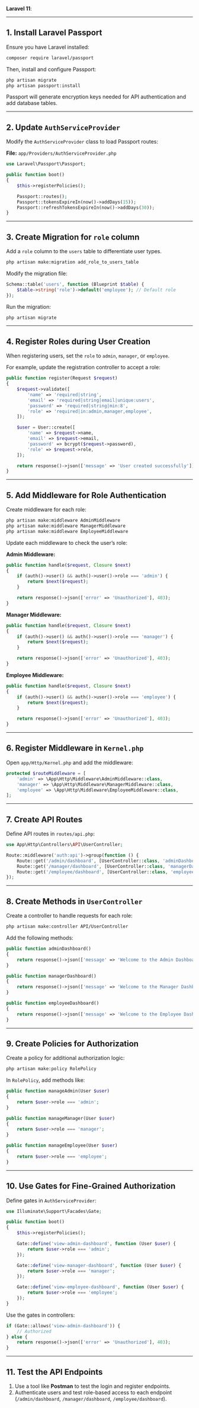 **Laravel 11**:

---

## **1. Install Laravel Passport**
Ensure you have Laravel installed:

```bash
composer require laravel/passport
```

Then, install and configure Passport:

```bash
php artisan migrate
php artisan passport:install
```

Passport will generate encryption keys needed for API authentication and add database tables.

---

## **2. Update `AuthServiceProvider`**
Modify the `AuthServiceProvider` class to load Passport routes:

**File:** `app/Providers/AuthServiceProvider.php`

```php
use Laravel\Passport\Passport;

public function boot()
{
    $this->registerPolicies();

    Passport::routes();
    Passport::tokensExpireIn(now()->addDays(15));
    Passport::refreshTokensExpireIn(now()->addDays(30));
}
```

---

## **3. Create Migration for `role` column**
Add a `role` column to the `users` table to differentiate user types.

```bash
php artisan make:migration add_role_to_users_table
```

Modify the migration file:

```php
Schema::table('users', function (Blueprint $table) {
    $table->string('role')->default('employee'); // Default role
});
```

Run the migration:

```bash
php artisan migrate
```

---

## **4. Register Roles during User Creation**
When registering users, set the `role` to `admin`, `manager`, or `employee`.

For example, update the registration controller to accept a role:

```php
public function register(Request $request)
{
    $request->validate([
        'name' => 'required|string',
        'email' => 'required|string|email|unique:users',
        'password' => 'required|string|min:8',
        'role' => 'required|in:admin,manager,employee',
    ]);

    $user = User::create([
        'name' => $request->name,
        'email' => $request->email,
        'password' => bcrypt($request->password),
        'role' => $request->role,
    ]);

    return response()->json(['message' => 'User created successfully']);
}
```

---

## **5. Add Middleware for Role Authentication**
Create middleware for each role:

```bash
php artisan make:middleware AdminMiddleware
php artisan make:middleware ManagerMiddleware
php artisan make:middleware EmployeeMiddleware
```

Update each middleware to check the user’s role:

**Admin Middleware:**

```php
public function handle($request, Closure $next)
{
    if (auth()->user() && auth()->user()->role === 'admin') {
        return $next($request);
    }

    return response()->json(['error' => 'Unauthorized'], 403);
}
```

**Manager Middleware:**

```php
public function handle($request, Closure $next)
{
    if (auth()->user() && auth()->user()->role === 'manager') {
        return $next($request);
    }

    return response()->json(['error' => 'Unauthorized'], 403);
}
```

**Employee Middleware:**

```php
public function handle($request, Closure $next)
{
    if (auth()->user() && auth()->user()->role === 'employee') {
        return $next($request);
    }

    return response()->json(['error' => 'Unauthorized'], 403);
}
```

---

## **6. Register Middleware in `Kernel.php`**
Open `app/Http/Kernel.php` and add the middleware:

```php
protected $routeMiddleware = [
    'admin' => \App\Http\Middleware\AdminMiddleware::class,
    'manager' => \App\Http\Middleware\ManagerMiddleware::class,
    'employee' => \App\Http\Middleware\EmployeeMiddleware::class,
];
```

---

## **7. Create API Routes**
Define API routes in `routes/api.php`:

```php
use App\Http\Controllers\API\UserController;

Route::middleware('auth:api')->group(function () {
    Route::get('/admin/dashboard', [UserController::class, 'adminDashboard'])->middleware('admin');
    Route::get('/manager/dashboard', [UserController::class, 'managerDashboard'])->middleware('manager');
    Route::get('/employee/dashboard', [UserController::class, 'employeeDashboard'])->middleware('employee');
});
```

---

## **8. Create Methods in `UserController`**
Create a controller to handle requests for each role:

```bash
php artisan make:controller API/UserController
```

Add the following methods:

```php
public function adminDashboard()
{
    return response()->json(['message' => 'Welcome to the Admin Dashboard']);
}

public function managerDashboard()
{
    return response()->json(['message' => 'Welcome to the Manager Dashboard']);
}

public function employeeDashboard()
{
    return response()->json(['message' => 'Welcome to the Employee Dashboard']);
}
```

---

## **9. Create Policies for Authorization**
Create a policy for additional authorization logic:

```bash
php artisan make:policy RolePolicy
```

In `RolePolicy`, add methods like:

```php
public function manageAdmin(User $user)
{
    return $user->role === 'admin';
}

public function manageManager(User $user)
{
    return $user->role === 'manager';
}

public function manageEmployee(User $user)
{
    return $user->role === 'employee';
}
```

---

## **10. Use Gates for Fine-Grained Authorization**
Define gates in `AuthServiceProvider`:

```php
use Illuminate\Support\Facades\Gate;

public function boot()
{
    $this->registerPolicies();

    Gate::define('view-admin-dashboard', function (User $user) {
        return $user->role === 'admin';
    });

    Gate::define('view-manager-dashboard', function (User $user) {
        return $user->role === 'manager';
    });

    Gate::define('view-employee-dashboard', function (User $user) {
        return $user->role === 'employee';
    });
}
```

Use the gates in controllers:

```php
if (Gate::allows('view-admin-dashboard')) {
    // Authorized
} else {
    return response()->json(['error' => 'Unauthorized'], 403);
}
```

---

## **11. Test the API Endpoints**
1. Use a tool like **Postman** to test the login and register endpoints.
2. Authenticate users and test role-based access to each endpoint (`/admin/dashboard`, `/manager/dashboard`, `/employee/dashboard`).

